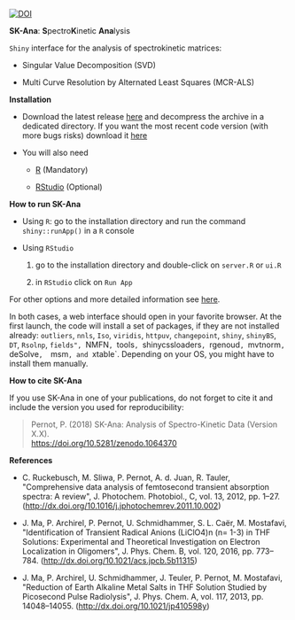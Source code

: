 
[![DOI](https://zenodo.org/badge/87315085.svg)](https://zenodo.org/badge/latestdoi/87315085)


**SK-Ana**: **S**pectro**K**inetic **Ana**lysis

`Shiny` interface for the analysis of spectrokinetic matrices:

* Singular Value Decomposition (SVD)

* Multi Curve Resolution by Alternated Least Squares (MCR-ALS)

<!--The code can be tested here: https://upsa.shinyapps.io/SK-Ana/-->


**Installation** 

* Download the latest release [here](https://github.com/ppernot/SK-Ana/releases/latest) 
  and decompress the archive in a dedicated directory. If you want the most recent code
  version (with more bugs risks) download it [here](https://github.com/ppernot/SK-Ana/archive/master.zip)

* You will also need

    + [R](https://cran.rstudio.com/) (Mandatory)
    
    + [RStudio](https://www.rstudio.com/products/rstudio/download/#download) (Optional)

**How to run SK-Ana**

* Using `R`: go to the installation directory and run the command `shiny::runApp()` in a `R` console
    
    
* Using `RStudio`

    1. go to the installation directory and double-click on `server.R` or `ui.R`

    2. in `RStudio` click on `Run App`

For other options and more detailed information see [here](https://shiny.rstudio.com/articles/running.html).

In both cases, a web interface should open in your favorite browser. At the first launch,
the code will install a set of packages, if they are not installed already: 
`outliers`, `nnls`, `Iso`, `viridis`, `httpuv`, `changepoint`, `shiny`, `shinyBS`, `DT`, 
`Rsolnp`, `fields", `NMFN`, `tools`, `shinycssloaders`, `rgenoud`, `mvtnorm`, `deSolve`, 
`msm`, and `xtable`. 
Depending on your OS, you might have to install them manually.

**How to cite SK-Ana**

If you use SK-Ana in one of your publications, do not forget to cite it and include the version you used for reproducibility:

> Pernot, P. (2018) SK-Ana: Analysis of Spectro-Kinetic Data (Version X.X).    
> https://doi.org/10.5281/zenodo.1064370

**References**

* C. Ruckebusch, M. Sliwa, P. Pernot, A. d. Juan, R. Tauler, "Comprehensive data analysis of femtosecond transient absorption spectra: A review", J. Photochem. Photobiol., C, vol. 13, 2012, pp. 1–27. (http://dx.doi.org/10.1016/j.jphotochemrev.2011.10.002)

* J. Ma, P. Archirel, P. Pernot, U. Schmidhammer, S. L. Caër, M. Mostafavi, "Identification of Transient Radical Anions (LiClO4)n (n= 1-3) in THF Solutions: Experimental and Theoretical Investigation on Electron Localization in Oligomers", J. Phys. Chem. B, vol. 120, 2016, pp. 773–784. (http://dx.doi.org/10.1021/acs.jpcb.5b11315)

* J. Ma, P. Archirel, U. Schmidhammer, J. Teuler, P. Pernot, M. Mostafavi, "Reduction of Earth Alkaline Metal Salts in THF Solution Studied by Picosecond Pulse Radiolysis", J. Phys. Chem. A, vol. 117, 2013, pp. 14048–14055. (http://dx.doi.org/10.1021/jp410598y)
